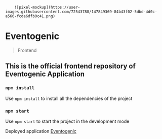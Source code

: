         ![pixel-mockup](https://user-images.githubusercontent.com/72543788/147849369-84b43f02-5dbd-4d0c-a566-fcda6dfb0c41.png)

# Eventogenic
> Frontend

## This is the official frontend repository of Eventogenic Application

### `npm install`
Use `npm install` to install all the dependencies of the project

### `npm start`
Use `npm start` to start the project in the development mode

Deployed application [Eventogenic](https://eventogenic.netlify.app/)
